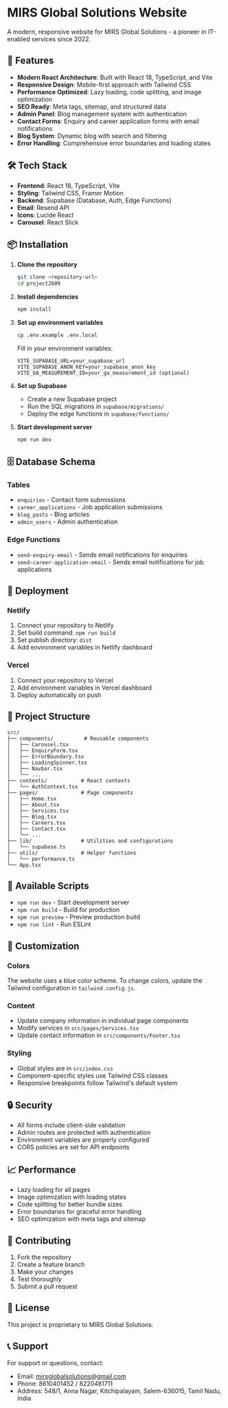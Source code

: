 # MIRS Global Solutions Website

A modern, responsive website for MIRS Global Solutions - a pioneer in IT-enabled services since 2022.

## 🚀 Features

- **Modern React Architecture**: Built with React 18, TypeScript, and Vite
- **Responsive Design**: Mobile-first approach with Tailwind CSS
- **Performance Optimized**: Lazy loading, code splitting, and image optimization
- **SEO Ready**: Meta tags, sitemap, and structured data
- **Admin Panel**: Blog management system with authentication
- **Contact Forms**: Enquiry and career application forms with email notifications
- **Blog System**: Dynamic blog with search and filtering
- **Error Handling**: Comprehensive error boundaries and loading states

## 🛠️ Tech Stack

- **Frontend**: React 18, TypeScript, Vite
- **Styling**: Tailwind CSS, Framer Motion
- **Backend**: Supabase (Database, Auth, Edge Functions)
- **Email**: Resend API
- **Icons**: Lucide React
- **Carousel**: React Slick

## 📦 Installation

1. **Clone the repository**
   ```bash
   git clone <repository-url>
   cd project2609
   ```

2. **Install dependencies**
   ```bash
   npm install
   ```

3. **Set up environment variables**
   ```bash
   cp .env.example .env.local
   ```
   
   Fill in your environment variables:
   ```env
   VITE_SUPABASE_URL=your_supabase_url
   VITE_SUPABASE_ANON_KEY=your_supabase_anon_key
   VITE_GA_MEASUREMENT_ID=your_ga_measurement_id (optional)
   ```

4. **Set up Supabase**
   - Create a new Supabase project
   - Run the SQL migrations in `supabase/migrations/`
   - Deploy the edge functions in `supabase/functions/`

5. **Start development server**
   ```bash
   npm run dev
   ```

## 🗄️ Database Schema

### Tables
- `enquiries` - Contact form submissions
- `career_applications` - Job application submissions
- `blog_posts` - Blog articles
- `admin_users` - Admin authentication

### Edge Functions
- `send-enquiry-email` - Sends email notifications for enquiries
- `send-career-application-email` - Sends email notifications for job applications

## 🚀 Deployment

### Netlify
1. Connect your repository to Netlify
2. Set build command: `npm run build`
3. Set publish directory: `dist`
4. Add environment variables in Netlify dashboard

### Vercel
1. Connect your repository to Vercel
2. Add environment variables in Vercel dashboard
3. Deploy automatically on push

## 📁 Project Structure

```
src/
├── components/          # Reusable components
│   ├── Carousel.tsx
│   ├── EnquiryForm.tsx
│   ├── ErrorBoundary.tsx
│   ├── LoadingSpinner.tsx
│   ├── Navbar.tsx
│   └── ...
├── contexts/           # React contexts
│   └── AuthContext.tsx
├── pages/              # Page components
│   ├── Home.tsx
│   ├── About.tsx
│   ├── Services.tsx
│   ├── Blog.tsx
│   ├── Careers.tsx
│   ├── Contact.tsx
│   └── ...
├── lib/                # Utilities and configurations
│   └── supabase.ts
├── utils/              # Helper functions
│   └── performance.ts
└── App.tsx
```

## 🔧 Available Scripts

- `npm run dev` - Start development server
- `npm run build` - Build for production
- `npm run preview` - Preview production build
- `npm run lint` - Run ESLint

## 🎨 Customization

### Colors
The website uses a blue color scheme. To change colors, update the Tailwind configuration in `tailwind.config.js`.

### Content
- Update company information in individual page components
- Modify services in `src/pages/Services.tsx`
- Update contact information in `src/components/Footer.tsx`

### Styling
- Global styles are in `src/index.css`
- Component-specific styles use Tailwind CSS classes
- Responsive breakpoints follow Tailwind's default system

## 🔒 Security

- All forms include client-side validation
- Admin routes are protected with authentication
- Environment variables are properly configured
- CORS policies are set for API endpoints

## 📈 Performance

- Lazy loading for all pages
- Image optimization with loading states
- Code splitting for better bundle sizes
- Error boundaries for graceful error handling
- SEO optimization with meta tags and sitemap

## 🤝 Contributing

1. Fork the repository
2. Create a feature branch
3. Make your changes
4. Test thoroughly
5. Submit a pull request

## 📄 License

This project is proprietary to MIRS Global Solutions.

## 📞 Support

For support or questions, contact:
- Email: mirsglobalsolutions@gmail.com
- Phone: 8610401452 / 8220481711
- Address: 548/1, Anna Nagar, Kitchipalayam, Salem-636015, Tamil Nadu, India



